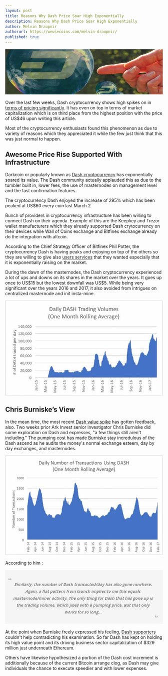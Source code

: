 ```yaml
---
layout: post
title: Reasons Why Dash Price Soar High Exponentially
description: Reasons Why Dash Price Soar High Exponentially
author: Melvin Draupnir
authorurl: https://weusecoins.com/melvin-draupnir/
published: true
---
```


<p><center><img src="/images/dash-1.jpg" alt="Dash Price Soar High Exponentially"/></center></p>

<p>Over the last few weeks, Dash cryptocurrency shows high spikes on in <a href="/bitcoin-gambling-investments-612/">terms of pricing significantly</a>. It has even on top in terms of market capitalization which is on third place from the highest position with the price of US$46 upon writing this article. </p>

<p>Most of the cryptocurrency enthusiasts found this phenomenon as due to variety of reasons which they appreciated it while the few just think that this was just normal to happen.</p>

<h2>Awesome Price Rise Supported With Infrastructure</h2>

<p>Darkcoin or popularly known as <a href="/venezuela-troubles-continue-while-bitcoin-at-usd-1010/">Dash cryptocurrency</a> has exponentially soared its value. The Dash community actually applauded this as due to the tumbler built in, lower fees, the use of masternodes on management level and the fast confirmation features. </p>

<p>The cryptocurrency Dash enjoyed the increase of 295% which has been peaked at US$60 every coin last March 2.</p>

<p>Bunch of providers in cryptocurrency infrastructure has been willing to connect Dash on their agenda. Example of this are the Keepkey and Trezor wallet manufacturers which they already supported Dash crytocurrency on their devices while Wall of Coins exchange and Bitfinex exchange already do the integration with altcoin. </p>

<p>According to the Chief Strategy Officer of Bitfinex Phil Potter, the cryptocurrency Dash is having peaks and enjoying on top of the others so they are willing to give also <a href="/is-bitcoin-mining-profitable-in-2017/">users services</a> that they wanted especially that it is exponentially raising on the market. </p>

<p>During the dawn of the masternodes, the Dash cryptocurrency experienced a lot of ups and downs on its shares in the market over the years. It goes up once to US$15 but the lowest downfall was US$5. While being very significant over the years 2016 and 2017, it also avoided from intrigues on centralized masternode and init insta-mine.</p>

<p><center><img src="/images/dash-2.jpg" alt="Dash Price Soar High Exponentially"/></center></p>

<h2>Chris Burniske’s View</h2>

<p>In the mean time, the most recent <a href="/avalon-nano-3-usb-bitcoin-miner-review/">Dash value spike</a> has gotten feedback, also. Two weeks prior Ark Invest senior investigator Chris Burniske did some exploration on Dash and expresses, "a few things still aren't including." The pumping cost has made Burniske stay incredulous of the Dash ascend as he audits the money's normal exchange esteem, day by day exchanges, and masternodes.</p>

<p><center><img src="/images/dash-3.jpg" alt="Dash Price Soar High Exponentially"/></center></p>

<p>According to him :</p>

<p><center><img src="/images/dash-4.jpg" alt="Dash Price Soar High Exponentially"/></center></p>

<p>At the point when Burniske freely expressed his feeling, <a href="/usb-bitcoin-miners-bitcoin-mining/">Dash supporters</a> couldn't help contradicting his examination. So far Dash has kept on holding its high value point and its driving business sector capitalization of $329 million just underneath Ethereum. </p>

<p>Others have likewise hypothesized a portion of the Dash cost increment is additionally because of the current Bitcoin arrange clog, as Dash may give individuals the chance to execute speedier and with lower expenses.</p>

